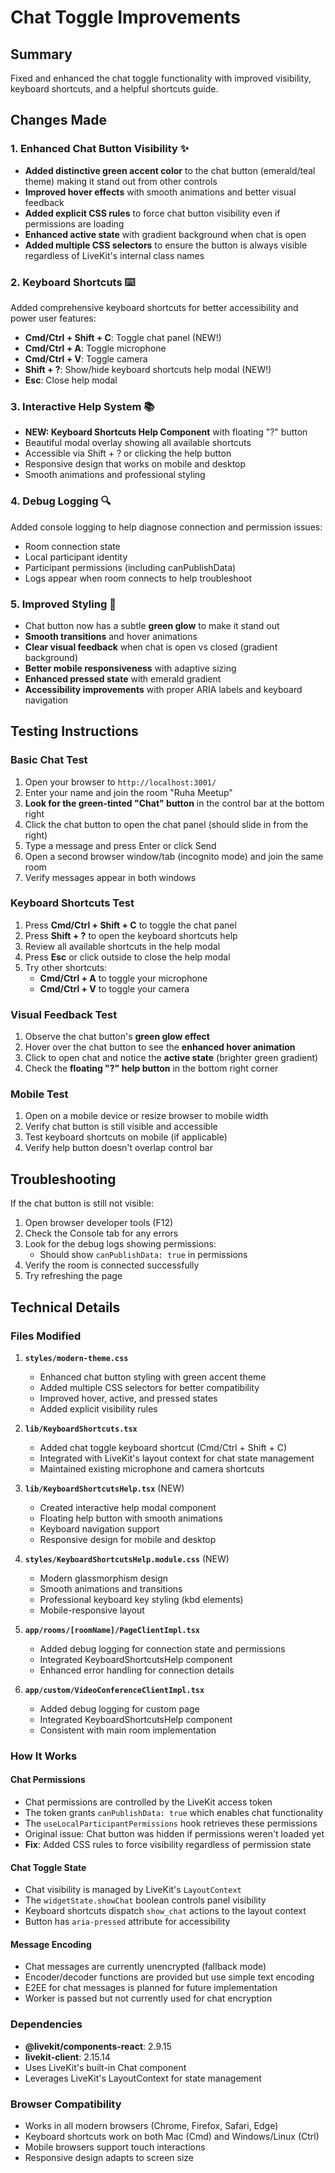 # Chat Toggle Improvements

## Summary
Fixed and enhanced the chat toggle functionality with improved visibility, keyboard shortcuts, and a helpful shortcuts guide.

## Changes Made

### 1. Enhanced Chat Button Visibility ✨
- **Added distinctive green accent color** to the chat button (emerald/teal theme) making it stand out from other controls
- **Improved hover effects** with smooth animations and better visual feedback
- **Added explicit CSS rules** to force chat button visibility even if permissions are loading
- **Enhanced active state** with gradient background when chat is open
- **Added multiple CSS selectors** to ensure the button is always visible regardless of LiveKit's internal class names

### 2. Keyboard Shortcuts ⌨️
Added comprehensive keyboard shortcuts for better accessibility and power user features:
- **Cmd/Ctrl + Shift + C**: Toggle chat panel (NEW!)
- **Cmd/Ctrl + A**: Toggle microphone
- **Cmd/Ctrl + V**: Toggle camera
- **Shift + ?**: Show/hide keyboard shortcuts help modal (NEW!)
- **Esc**: Close help modal

### 3. Interactive Help System 📚
- **NEW: Keyboard Shortcuts Help Component** with floating "?" button
- Beautiful modal overlay showing all available shortcuts
- Accessible via Shift + ? or clicking the help button
- Responsive design that works on mobile and desktop
- Smooth animations and professional styling

### 4. Debug Logging 🔍
Added console logging to help diagnose connection and permission issues:
- Room connection state
- Local participant identity
- Participant permissions (including canPublishData)
- Logs appear when room connects to help troubleshoot

### 5. Improved Styling 🎨
- Chat button now has a subtle **green glow** to make it stand out
- **Smooth transitions** and hover animations
- **Clear visual feedback** when chat is open vs closed (gradient background)
- **Better mobile responsiveness** with adaptive sizing
- **Enhanced pressed state** with emerald gradient
- **Accessibility improvements** with proper ARIA labels and keyboard navigation

## Testing Instructions

### Basic Chat Test
1. Open your browser to `http://localhost:3001/`
2. Enter your name and join the room "Ruha Meetup"
3. **Look for the green-tinted "Chat" button** in the control bar at the bottom right
4. Click the chat button to open the chat panel (should slide in from the right)
5. Type a message and press Enter or click Send
6. Open a second browser window/tab (incognito mode) and join the same room
7. Verify messages appear in both windows

### Keyboard Shortcuts Test
1. Press **Cmd/Ctrl + Shift + C** to toggle the chat panel
2. Press **Shift + ?** to open the keyboard shortcuts help
3. Review all available shortcuts in the help modal
4. Press **Esc** or click outside to close the help modal
5. Try other shortcuts:
   - **Cmd/Ctrl + A** to toggle your microphone
   - **Cmd/Ctrl + V** to toggle your camera

### Visual Feedback Test
1. Observe the chat button's **green glow effect**
2. Hover over the chat button to see the **enhanced hover animation**
3. Click to open chat and notice the **active state** (brighter green gradient)
4. Check the **floating "?" help button** in the bottom right corner

### Mobile Test
1. Open on a mobile device or resize browser to mobile width
2. Verify chat button is still visible and accessible
3. Test keyboard shortcuts on mobile (if applicable)
4. Verify help button doesn't overlap control bar

## Troubleshooting

If the chat button is still not visible:
1. Open browser developer tools (F12)
2. Check the Console tab for any errors
3. Look for the debug logs showing permissions:
   - Should show `canPublishData: true` in permissions
4. Verify the room is connected successfully
5. Try refreshing the page

## Technical Details

### Files Modified
1. **`styles/modern-theme.css`**
   - Enhanced chat button styling with green accent theme
   - Added multiple CSS selectors for better compatibility
   - Improved hover, active, and pressed states
   - Added explicit visibility rules

2. **`lib/KeyboardShortcuts.tsx`**
   - Added chat toggle keyboard shortcut (Cmd/Ctrl + Shift + C)
   - Integrated with LiveKit's layout context for chat state management
   - Maintained existing microphone and camera shortcuts

3. **`lib/KeyboardShortcutsHelp.tsx`** (NEW)
   - Created interactive help modal component
   - Floating help button with smooth animations
   - Keyboard navigation support
   - Responsive design for mobile and desktop

4. **`styles/KeyboardShortcutsHelp.module.css`** (NEW)
   - Modern glassmorphism design
   - Smooth animations and transitions
   - Professional keyboard key styling (kbd elements)
   - Mobile-responsive layout

5. **`app/rooms/[roomName]/PageClientImpl.tsx`**
   - Added debug logging for connection state and permissions
   - Integrated KeyboardShortcutsHelp component
   - Enhanced error handling for connection details

6. **`app/custom/VideoConferenceClientImpl.tsx`**
   - Added debug logging for custom page
   - Integrated KeyboardShortcutsHelp component
   - Consistent with main room implementation

### How It Works

#### Chat Permissions
- Chat permissions are controlled by the LiveKit access token
- The token grants `canPublishData: true` which enables chat functionality
- The `useLocalParticipantPermissions` hook retrieves these permissions
- Original issue: Chat button was hidden if permissions weren't loaded yet
- **Fix**: Added CSS rules to force visibility regardless of permission state

#### Chat Toggle State
- Chat visibility is managed by LiveKit's `LayoutContext`
- The `widgetState.showChat` boolean controls panel visibility
- Keyboard shortcuts dispatch `show_chat` actions to the layout context
- Button has `aria-pressed` attribute for accessibility

#### Message Encoding
- Chat messages are currently unencrypted (fallback mode)
- Encoder/decoder functions are provided but use simple text encoding
- E2EE for chat messages is planned for future implementation
- Worker is passed but not currently used for chat encryption

### Dependencies
- **@livekit/components-react**: 2.9.15
- **livekit-client**: 2.15.14
- Uses LiveKit's built-in Chat component
- Leverages LiveKit's LayoutContext for state management

### Browser Compatibility
- Works in all modern browsers (Chrome, Firefox, Safari, Edge)
- Keyboard shortcuts work on both Mac (Cmd) and Windows/Linux (Ctrl)
- Mobile browsers support touch interactions
- Responsive design adapts to screen size

